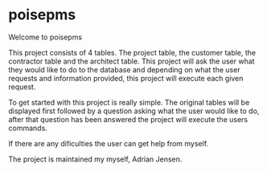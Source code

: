 # poisepms
Welcome to poisepms

This project consists of 4 tables. The project table, the customer table, the contractor table and the architect table.
This project will ask the user what they would like to do to the database and depending on what the user requests and information provided, this project will execute each given request.

To get started with this project is really simple. The original tables will be displayed first followed by a question asking what the user would like to do, after that question has been answered the project will execute the users commands.

If there are any dificulties the user can get help from myself.

The project is maintained my myself, Adrian Jensen.
